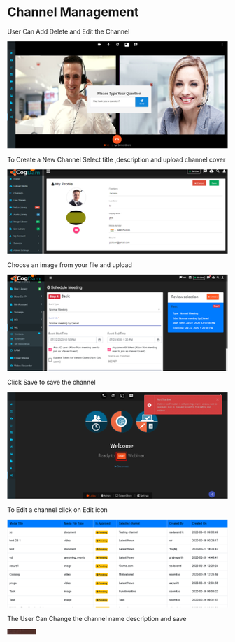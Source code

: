 # Channel Management

User Can Add Delete and Edit the Channel

![](../.gitbook/assets/image%20%28168%29.png)

To Create a New Channel Select title ,description and upload channel cover

![](../.gitbook/assets/image%20%28178%29.png)

Choose an image from your file and upload

![](../.gitbook/assets/image%20%28288%29.png)

Click Save to save the channel

![](../.gitbook/assets/image%20%2838%29.png)

To Edit a channel click on Edit icon

![](../.gitbook/assets/image%20%28232%29.png)

The User Can Change the channel name description and save

![](../.gitbook/assets/image%20%2857%29.png)

